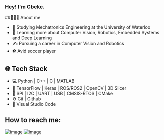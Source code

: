 ### Hey! I'm Gbeke. 

##👨🏻‍💻 About me
  - 🤖 Studying Mechatronics Engineering at the University of Waterloo
  - 🌱 Learning more about Computer Vision, Robotics, Embedded Systems and Deep Learning 
  - ✍️ Pursuing a career in Computer Vision and Robotics
  - ⚽ Avid soccer player

## 🌐 Tech Stack
  - 💻 Python | C++ | C | MATLAB
  - 🚝 TensorFlow | Keras | ROS/ROS2 | OpenCV | 3D Slicer 
  - 🔑 SPI | I2C | UART | USB | CMSIS-RTOS | CMake
  - ⚙️ Git | Github
  - 🔧 Visual Studio Code

## How to reach me:
  [![image](https://user-images.githubusercontent.com/66129702/207131731-e74c80fd-64d6-4420-ab9d-828e14c797d1.png)](https://www.linkedin.com/in/gbekea/) [![image](https://user-images.githubusercontent.com/66129702/207131262-190f6ea1-3522-4102-bc08-e1a2f2edcc5f.png)](mailto:msadesiy@uwaterloo.ca)

<!--
**GbekeAdesiyun/GbekeAdesiyun** is a ✨ _special_ ✨ repository because its `README.md` (this file) appears on your GitHub profile.

Here are some ideas to get you started:

- 🔭 I’m currently working on ...
- 🌱 I’m currently learning ...
- 👯 I’m looking to collaborate on ...
- 🤔 I’m looking for help with ...
- 💬 Ask me about ...
- 📫 How to reach me: ...
- 😄 Pronouns: ...
- ⚡ Fun fact: ...
-->
